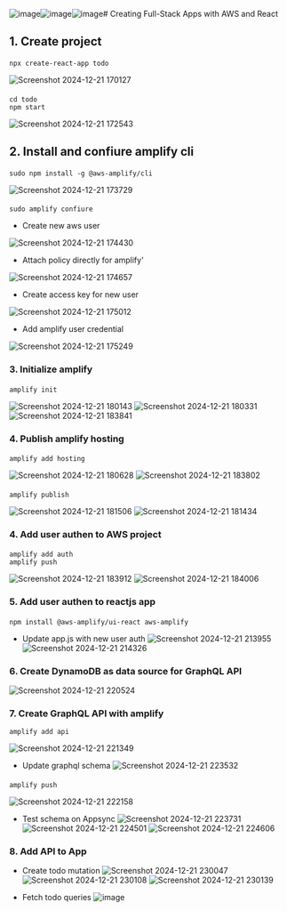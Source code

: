 ![image](https://github.com/user-attachments/assets/bd28fef0-c575-49f9-94af-91cc6e849c6f)![image](https://github.com/user-attachments/assets/8621233f-c654-477e-8b3c-22815795c747)![image](https://github.com/user-attachments/assets/944f3664-760e-4c83-aa56-83c83d5a68ca)# Creating Full-Stack Apps with AWS and React
## 1. Create project
####
    npx create-react-app todo

![Screenshot 2024-12-21 170127](https://github.com/user-attachments/assets/f2eef3c8-6ee7-4bcf-9529-d392aaa7e909)

####
    cd todo
    npm start

![Screenshot 2024-12-21 172543](https://github.com/user-attachments/assets/06776e7a-2b84-4d43-bf70-c1e2f3db8af4)

## 2. Install and confiure amplify cli
####
    sudo npm install -g @aws-amplify/cli

![Screenshot 2024-12-21 173729](https://github.com/user-attachments/assets/0e358f17-3bd9-4823-bb6b-991457cce6d1)

####
    sudo amplify confiure

* Create new aws user

![Screenshot 2024-12-21 174430](https://github.com/user-attachments/assets/2db18da5-7114-41f4-9c51-2763ad113602)
* Attach policy directly for amplify'

![Screenshot 2024-12-21 174657](https://github.com/user-attachments/assets/17d5e785-34e9-47d6-8b54-83963e53e9d4)
* Create access key for new user

![Screenshot 2024-12-21 175012](https://github.com/user-attachments/assets/d3983008-0655-47e7-81df-a726f85d3458)
* Add amplify user credential

![Screenshot 2024-12-21 175249](https://github.com/user-attachments/assets/175d3194-1d9d-4475-9dfc-912e142f4b92)

### 3. Initialize amplify
####
    amplify init

![Screenshot 2024-12-21 180143](https://github.com/user-attachments/assets/bd1b18cd-dcf4-497c-8a28-54c70119da66)
![Screenshot 2024-12-21 180331](https://github.com/user-attachments/assets/172d2836-50e6-4358-8a56-94a8eec0f597)
![Screenshot 2024-12-21 183841](https://github.com/user-attachments/assets/4accea6a-f571-4e4f-b3a2-16f0f6722c0f)

### 4. Publish amplify hosting
####
    amplify add hosting

![Screenshot 2024-12-21 180628](https://github.com/user-attachments/assets/15015b7c-0f5f-440a-bf37-1bc67978ea57)
![Screenshot 2024-12-21 183802](https://github.com/user-attachments/assets/727649cd-9371-494b-a342-0980c497d45e)

####
    amplify publish

![Screenshot 2024-12-21 181506](https://github.com/user-attachments/assets/a086efcf-ac3d-4f23-866a-063557e9235c)
![Screenshot 2024-12-21 181434](https://github.com/user-attachments/assets/ce10c718-2700-427b-986b-3d3eb16871d7)


### 4. Add user authen to AWS project
####
    amplify add auth
    amplify push

![Screenshot 2024-12-21 183912](https://github.com/user-attachments/assets/90c8e192-6bd4-48d2-98dc-9f67e607fb09)
![Screenshot 2024-12-21 184006](https://github.com/user-attachments/assets/13d4631f-67ff-4bd3-a454-ac5353dbbaa8)

### 5. Add user authen to reactjs app
####
    npm install @aws-amplify/ui-react aws-amplify
* Update app.js with new user auth
![Screenshot 2024-12-21 213955](https://github.com/user-attachments/assets/d527050e-55fd-4a03-8c65-392473ba6f70)
![Screenshot 2024-12-21 214326](https://github.com/user-attachments/assets/126be4c0-44b7-440d-80d6-c602574726b0)

### 6. Create DynamoDB as data source for GraphQL API
![Screenshot 2024-12-21 220524](https://github.com/user-attachments/assets/da8b7be8-f4d2-4f92-a669-9125975db734)

### 7. Create GraphQL API with amplify
    amplify add api

![Screenshot 2024-12-21 221349](https://github.com/user-attachments/assets/987e7601-e1d8-48eb-b52a-6b501a26ddc2)
* Update graphql schema
![Screenshot 2024-12-21 223532](https://github.com/user-attachments/assets/7f08d543-a4a5-4244-9f8a-d02bed38a2ef)

####
    amplify push

![Screenshot 2024-12-21 222158](https://github.com/user-attachments/assets/b065b0cc-699d-4cf9-a958-8321a6887fce)

* Test schema on Appsync
![Screenshot 2024-12-21 223731](https://github.com/user-attachments/assets/8aa0ba5c-4fe0-48be-aa58-bda4ec9ac0a6)
![Screenshot 2024-12-21 224501](https://github.com/user-attachments/assets/2204f39f-35a4-4a6d-8841-ceb1e5ab20f1)
![Screenshot 2024-12-21 224606](https://github.com/user-attachments/assets/2fef2810-8f66-40e2-a583-a125b5d7a5ae)

### 8. Add API to App    
* Create todo mutation
![Screenshot 2024-12-21 230047](https://github.com/user-attachments/assets/eea43fa0-7aa3-431a-977f-d89461dfe224)
![Screenshot 2024-12-21 230108](https://github.com/user-attachments/assets/aecf6718-6e0b-4290-b5f3-23218e7b0505)
![Screenshot 2024-12-21 230139](https://github.com/user-attachments/assets/ec39f1c4-f1cc-44a7-9446-35a6a4abb5be)

* Fetch todo queries
![image](https://github.com/user-attachments/assets/ac30a7e6-75b9-4ae1-9f80-272aaec73bc5)

